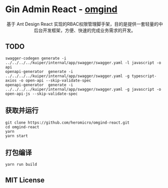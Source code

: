 # Gin Admin React - [omgind](https://github.com/heromicro/omgind)

<div align="center">
 基于 Ant Design React 实现的RBAC权限管理脚手架，目的是提供一套轻量的中后台开发框架，方便、快速的完成业务需求的开发。
<br/>

</div>

## TODO
```shell
swagger-codegen generate -i ../../../../kuiper/internal/app/swagger/swagger.yaml -l javascript -o api 
openapi-generator  generate -i ../../../../kuiper/internal/app/swagger/swagger.yaml -g typescript-axios -o open-api --skip-validate-spec 
openapi-generator  generate -i ../../../../kuiper/internal/app/swagger/swagger.yaml -g javascript -o open-api-js --skip-validate-spec 
```

## 获取并运行

```
git clone https://github.com/heromicro/omgind-react.git
cd omgind-react
yarn
yarn start
```

## 打包编译

```
yarn run build
```

## MIT License
